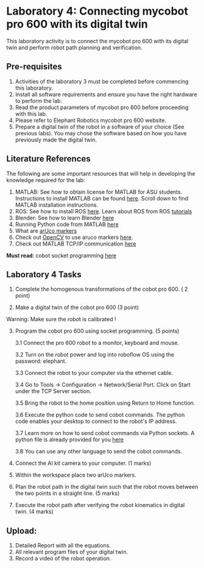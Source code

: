 # Laboratory 4: Connecting mycobot pro 600 with its digital twin
This laboratory activity is to connect the mycobot pro 600 with its digital twin and perform robot path planning and verification.

## Pre-requisites
1. Activities of the laboratory 3 must be completed before commencing this laboratory. 
2. Install all software requirements and ensure you have the right hardware to perform the lab. 
3. Read the product parameters of mycobot pro 600 before proceeding with this lab. 
4. Please refer to Elephant Robotics mycobot pro 600 website.
5. Prepare a digital twin of the robot in a software of your choice (See previous labs). You may chose the software based on how you have previously made the digital twin. 

## Literature References
The following are some important resources that will help in developing the knowledge required for the lab:
1. MATLAB: See how to obtain license for MATLAB for ASU students. Instructions to install MATLAB can be found [here](https://ets.engineering.asu.edu/research/software-collaboration-tools/). Scroll down to find MATLAB installation instructions.
2. ROS: See how to install ROS [here](https://wiki.ros.org/ROS/Installation). Learn about ROS from ROS [tutorials](https://wiki.ros.org/ROS/Tutorials)
3. Blender: See how to learn Blender [here](https://docs.blender.org/)
4. Running Python code from MATLAB [here](https://www.mathworks.com/help/matlab/call-python-libraries.html)
5. What are [arUco markers](https://docs.opencv.org/3.4/d9/d6d/tutorial_table_of_content_aruco.html)
6. Check out [OpenCV](https://docs.opencv.org/4.x/d9/df8/tutorial_root.html) to use aruco markers [here](https://docs.opencv.org/4.x/d5/dae/tutorial_aruco_detection.html).
7. Check out MATLAB TCP/IP communication [here](https://www.mathworks.com/help/instrument/communicate-using-tcpip-server-sockets.html)


**Must read**: cobot socket programming [here](https://docs.elephantrobotics.com/docs/gitbook-en/2-serialproduct/2.3-myCobot_Pro_600/2.3.5%20socket%20API%20interface%20description.html)

## Laboratory 4 Tasks

1. Complete the homogenous transformations of the cobot pro 600. ( 2 point)

2. Make a digital twin of the cobot pro 600 (3 point)

Warning: Make sure the robot is calibrated !

3. Program the cobot pro 600 using socket programming. (5 points)

   3.1 Connect the pro 600 robot to a monitor, keyboard and mouse.
      
   3.2 Turn on the robot power and log into roboflow OS using the password: elephant.
   
   3.3 Connect the robot to your computer via the ethernet cable. 
   
   3.4 Go to Tools -> Configuration -> Network/Serial Port. Click on Start under the TCP Server section. 
   
   3.5 Bring the robot to the home position using Return to Home function. 
   
   3.6 Execute the python code to send cobot commands. The python code enables your desktop to connect to the robot's IP address. 
   
   3.7 Learn more on how to send cobot commands via Python sockets. A python file is already provided for you [here]()
   
   3.8 You can use any other language to send the cobot commands. 
   
5. Connect the AI kit camera to your computer. (1 marks)

6. Within the workspace place two arUco markers. 

7. Plan the robot path in the digital twin such that the robot moves between the two points in a straight line. (5 marks)

8. Execute the robot path after verifying the robot kinematics in digital twin. (4 marks)


## Upload:

1. Detailed Report with all the equations.
2. All relevant program files of your digital twin.
3. Record a video of the robot operation. 



